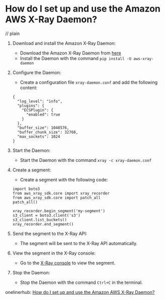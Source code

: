 # How do I set up and use the Amazon AWS X-Ray Daemon?
// plain

1. Download and install the Amazon X-Ray Daemon:
   - Download the Amazon X-Ray Daemon from [here](https://aws.amazon.com/blogs/aws/new-amazon-x-ray-daemon-for-node-js-and-python/)
   - Install the Daemon with the command `pip install -U aws-xray-daemon`

2. Configure the Daemon:
   - Create a configuration file `xray-daemon.conf` and add the following content:
    ```
    {
      "log_level": "info",
      "plugins": {
        "ECSPlugin": {
          "enabled": true
        }
      },
      "buffer_size": 1048576,
      "buffer_chunk_size": 32768,
      "max_sockets": 1024
    }
    ```

3. Start the Daemon:
   - Start the Daemon with the command `xray -c xray-daemon.conf`

4. Create a segment:
   - Create a segment with the following code:
   ```
   import boto3
   from aws_xray_sdk.core import xray_recorder
   from aws_xray_sdk.core import patch_all
   patch_all()

   xray_recorder.begin_segment('my-segment')
   s3_client = boto3.client('s3')
   s3_client.list_buckets()
   xray_recorder.end_segment()
   ```

5. Send the segment to the X-Ray API:
   - The segment will be sent to the X-Ray API automatically.

6. View the segment in the X-Ray console:
   - Go to the [X-Ray console](https://console.aws.amazon.com/xray/) to view the segment.

7. Stop the Daemon:
   - Stop the Daemon with the command `Ctrl+C` in the terminal.

onelinerhub: [How do I set up and use the Amazon AWS X-Ray Daemon?](https://onelinerhub.com/amazon-redshift/how-do-i-set-up-and-use-the-amazon-aws-x-ray-daemon)